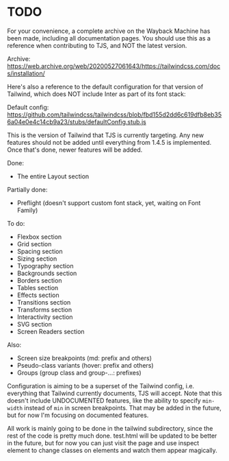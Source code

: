 # TODO

For your convenience, a complete archive on the Wayback Machine has been made,
including all documentation pages. You should use this as a reference when
contributing to TJS, and NOT the latest version.

Archive: <https://web.archive.org/web/20200527061643/https://tailwindcss.com/docs/installation/>

Here's also a reference to the default configuration for that version of
Tailwind, which does NOT include Inter as part of its font stack:

Default config: <https://github.com/tailwindcss/tailwindcss/blob/fbd155d2dd6c619dfb8eb356a04e0e4c14cb9a23/stubs/defaultConfig.stub.js>

This is the version of Tailwind that TJS is currently targeting. Any new
features should not be added until everything from 1.4.5 is implemented. Once
that's done, newer features will be added.

Done:
- The entire Layout section

Partially done:
- Preflight (doesn't support custom font stack, yet, waiting on Font Family)

To do:
- Flexbox section
- Grid section
- Spacing section
- Sizing section
- Typography section
- Backgrounds section
- Borders section
- Tables section
- Effects section
- Transitions section
- Transforms section
- Interactivity section
- SVG section
- Screen Readers section

Also:
- Screen size breakpoints (md: prefix and others)
- Pseudo-class variants (hover: prefix and others)
- Groups (group class and group-...: prefixes)

Configuration is aiming to be a superset of the Tailwind config, i.e. everything
that Tailwind currently documents, TJS will accept. Note that this doesn't
include UNDOCUMENTED features, like the ability to specify `min-width` instead
of `min` in screen breakpoints. That may be added in the future, but for now I'm
focusing on documented features.

All work is mainly going to be done in the tailwind subdirectory, since the rest
of the code is pretty much done. test.html will be updated to be better in the
future, but for now you can just visit the page and use inspect element to
change classes on elements and watch them appear magically.